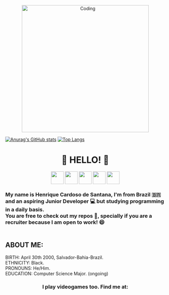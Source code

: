   <p align="center">
  <img alt="Coding" width="400" src="https://media.giphy.com/media/KpACNEh8jXK2Q/giphy.gif">
  </p>
 

 [![Anurag's GitHub stats](https://github-readme-stats.vercel.app/api?username=zellzephyrun&show_icones=true&theme=react)](https://github.com/anuraghazra/github-readme-stats) [![Top Langs](https://github-readme-stats.vercel.app/api/top-langs/?username=zellzephyrun&layout=compact&show_icones=true&theme=react)](https://github.com/anuraghazra/github-readme-stats) 

<p align="center">
  <h1 align="center"> 👋 HELLO! 👋 </h1>
</p>

<p align="center">
  
   <img align="center" src="https://user-images.githubusercontent.com/108832640/181861921-f4c9dc4b-92a0-4f62-a74c-19dd9794760d.png" height="40">
    <img align="center" src="https://user-images.githubusercontent.com/108832640/181862256-804c6728-c877-4263-9e08-3504ce0a6c95.png" height="40">
  <img align="center" src="https://user-images.githubusercontent.com/108832640/181862323-e4040235-7464-45aa-980f-ef01910c525e.png" height="40">
  <img align="center" src="https://user-images.githubusercontent.com/108832640/181862218-6834b715-e8c3-45f2-b6b5-cdc94e53770e.png" height="40">
    <img align="center" src="https://user-images.githubusercontent.com/108832640/181862289-bd8b1f98-628e-4a59-adb4-3ddfa9fd4286.png" height="40">
  
</p>

<h3> My name is Henrique Cardoso de Santana, I'm from Brazil 🇧🇷 and an aspiring Junior Developer 💻 but studying programming in a daily basis. <br> You are free to check out my repos 📔, specially if you are a recruiter because I am open to work! 😄 <br><br> </h3>
<h2> ABOUT ME: <br> </h2>
<p> BIRTH: April 30th 2000, Salvador-Bahia-Brazil. <br> ETHNICITY: Black. <br> PRONOUNS: He/Him. <br> EDUCATION: Computer Science Major. (ongoing) <br> </p>

<h3 align="center"> I play videogames too. Find me at: </h3>
<img align="center" target="_blank" href="https://na.finalfantasyxiv.com/endwalker/" src:"https://user-images.githubusercontent.com/108832640/181866556-99d92378-e52b-4c16-bcab-2330150f82ff.png" height=40>


